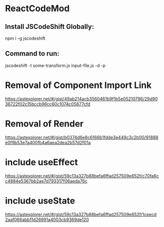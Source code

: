 # ReactCodeMod

## Install JSCodeShift Globally:
npm i -g jscodeshift

## Command to run:
jscodeshift -t some-transform.js input-file.js -d -p

# Removal of Component Import Link
https://astexplorer.net/#/gist/49ab214acb3560461b9f1b5e05210796/29d9036722f02c15bccb96cc60c1074c05877cfd 

# Removal of Render
https://astexplorer.net/#/gist/b0374d6e8c6166b1fdde3e449c3c2b00/91888e0f9b53e7a400fb4a6aea2dea2b57d2f01a

# include useEffect
https://astexplorer.net/#/gist/59c13a327b88befa6ffad257509e652f/c70fa6cc4884e5367bb2ae7d793317f06aeda76c

# include useState
https://astexplorer.net/#/gist/59c13a327b88befa6ffad257509e652f/1ceecd2aaf066abb11d26991a4003cb9369de120
